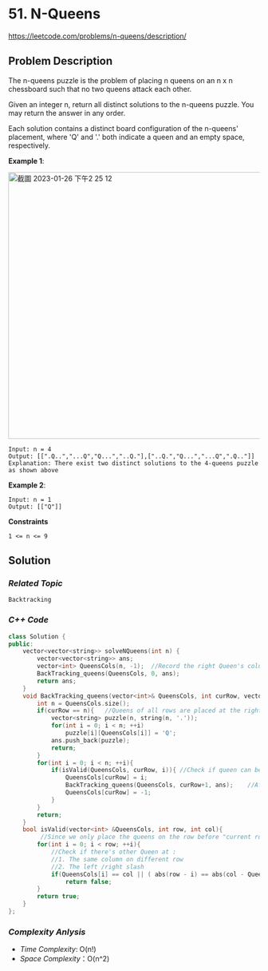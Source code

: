 # 51. N-Queens
https://leetcode.com/problems/n-queens/description/

## Problem Description

The n-queens puzzle is the problem of placing n queens on an n x n chessboard such that no two queens attack each other.

Given an integer n, return all distinct solutions to the n-queens puzzle. You may return the answer in any order.

Each solution contains a distinct board configuration of the n-queens' placement, where 'Q' and '.' both indicate a queen and an empty space, respectively.

**Example 1**:

<img width="534" alt="截圖 2023-01-26 下午2 25 12" src="https://user-images.githubusercontent.com/18256877/214771480-dfcd1592-1048-4199-a29c-f2d00572e282.png">

```
Input: n = 4
Output: [[".Q..","...Q","Q...","..Q."],["..Q.","Q...","...Q",".Q.."]]
Explanation: There exist two distinct solutions to the 4-queens puzzle as shown above
```
**Example 2**:
```
Input: n = 1
Output: [["Q"]]
```

**Constraints**
```
1 <= n <= 9
```

## Solution

### _Related Topic_
    Backtracking

### _C++ Code_
```cpp
class Solution {
public:
    vector<vector<string>> solveNQueens(int n) {
        vector<vector<string>> ans;
        vector<int> QueensCols(n, -1);  //Record the right Queen's column of each row
        BackTracking_queens(QueensCols, 0, ans);
        return ans;
    }
    void BackTracking_queens(vector<int>& QueensCols, int curRow, vector<vector<string>>& ans){
        int n = QueensCols.size();
        if(curRow == n){   //Queens of all rows are placed at the right place  
            vector<string> puzzle(n, string(n, '.'));
            for(int i = 0; i < n; ++i)
                puzzle[i][QueensCols[i]] = 'Q';
            ans.push_back(puzzle);
            return;
        }
        for(int i = 0; i < n; ++i){
            if(isValid(QueensCols, curRow, i)){ //Check if queen can be placed at[curRow][i]
                QueensCols[curRow] = i;
                BackTracking_queens(QueensCols, curRow+1, ans);    //After place the queen of current row on the valid column, check the next row
                QueensCols[curRow] = -1;
            }
        }
        return;
    }
    bool isValid(vector<int> &QueensCols, int row, int col){
         //Since we only place the queens on the row before "current row", we only need to check 0 ~ "current row"
        for(int i = 0; i < row; ++i){
            //Check if there's other Queen at :
            //1. The same column on different row
            //2. The left /right slash
            if(QueensCols[i] == col || ( abs(row - i) == abs(col - QueensCols[i]) ) )
                return false;
        }
        return true;
    }
};
```

### _Complexity Anlysis_
- _Time Complexity_: O(n!)
- _Space Complexity_：O(n^2)
